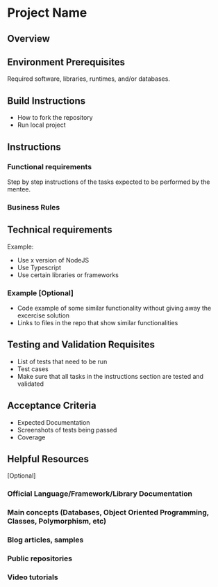 # Project Name



## Overview

## Environment Prerequisites

Required software, libraries, runtimes, and/or databases.

## Build Instructions

* How to fork the repository
* Run local project

## Instructions

### Functional requirements
Step by step instructions of the tasks expected to be performed by the mentee.
### Business Rules

## Technical requirements

Example:
* Use x version of NodeJS
* Use Typescript
* Use certain libraries or frameworks

### Example [Optional]

* Code example of some similar functionality without giving away the excercise solution
* Links to files in the repo that show similar functionalities

## Testing and Validation Requisites
* List of tests that need to be run
* Test cases
* Make sure that all tasks in the instructions section are tested and validated
  
## Acceptance Criteria

* Expected Documentation
* Screenshots of tests being passed 
* Coverage

## Helpful Resources

[Optional]
### Official Language/Framework/Library Documentation 
### Main concepts (Databases, Object Oriented Programming, Classes, Polymorphism, etc)
### Blog articles, samples
### Public repositories
### Video tutorials
 
